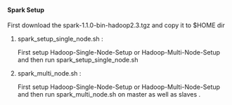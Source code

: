 
#### Spark Setup
First download the spark-1.1.0-bin-hadoop2.3.tgz and copy it to $HOME dir

1. spark_setup_single_node.sh : 

      First setup Hadoop-Single-Node-Setup or Hadoop-Multi-Node-Setup and then
      run spark_setup_single_node.sh

2. spark_multi_node.sh : 

      First setup Hadoop-Single-Node-Setup or Hadoop-Multi-Node-Setup and then
      run spark_multi_node.sh on master as well as slaves .
      
